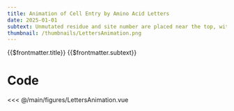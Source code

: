 ```yaml
---
title: Animation of Cell Entry by Amino Acid Letters
date: 2025-01-01
subtext: Unmutated residue and site number are placed near the top, with increasing deleterious effects as you go down
thumbnail: /thumbnails/LettersAnimation.png
---
```


<script setup>
  import LettersAnimation from '/main/figures/LettersAnimation.vue';
</script>

<FigureTitle>{{$frontmatter.title}}</FigureTitle>
<SubtitleHeader>{{$frontmatter.subtext}}</SubtitleHeader>
<D3PlotContainer class="">
  <LettersAnimation />
</D3PlotContainer>


<div class='code-below-figure'>

# Code

<<< @/main/figures/LettersAnimation.vue

</div>